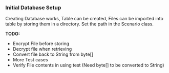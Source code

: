 ### Initial Database Setup
Creating Database works, Table can be created, Files can be imported into table by storing them in a directory.  Set the path in the Scenario class.

**TODO:** 
* Encrypt File before storing
* Decrypt file when retrieving
* Convert file back to String from byte[] 
* More Test cases
* Verify File contents in using test (Need byte[] to be converted to String)
